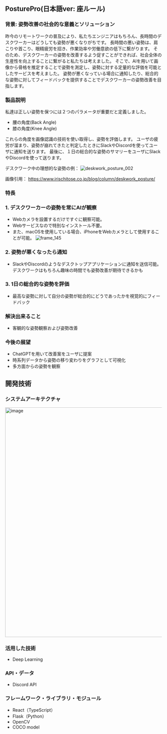 ## PosturePro(日本語ver: 座ルール)
### 背景: 姿勢改善の社会的な意義とソリューション
昨今のリモートワークの普及により、私たちエンジニアはもちろん、長時間のデスクワーカーはどうしても姿勢が悪くなりがちです。
長時間の悪い姿勢は、肩こりや首こり、眼精疲労を招き、作業効率や労働意欲の低下に繋がります。
そのため、デスクワーカーの姿勢を改善するよう促すことができれば、社会全体の生産性を向上することに繋がると私たちは考えました。
そこで、AIを用いて画像から骨格を推定することで姿勢を測定し、姿勢に対する定量的な評価を可能としたサービスを考えました。
姿勢が悪くなっている場合に通知したり、総合的な姿勢に対してフィードバックを提供することでデスクワーカーの姿勢改善を目指します。

### 製品説明
私達は正しい姿勢を保つには２つのパラメータが重要だと定義しました。
- 腰の角度(Back Angle)
- 膝の角度(Knee Angle)
  
これらの角度を画像認識の技術を使い取得し、姿勢を評価します。
ユーザの疲労が溜まり、姿勢が崩れてきたと判定したときにSlackやDiscordを使ってユーザに通知を送ります。
最後に、１日の総合的な姿勢のサマリーをユーザにSlackやDiscordを使って送ります。

デスクワーク中の理想的な姿勢の例：
![deskwork_posture_002](https://github.com/jphacks/KB_2309/assets/67719334/abf8acfc-59cb-4d83-8385-5624f3f89209)

画像引用： https://www.irischitose.co.jp/blog/column/deskwork_posture/

### 特長

### 1. デスクワーカーの姿勢を常にAIが観察
- Webカメラを設置するだけですぐに観察可能。
- Webサービスなので特別なインストール不要。
- また、macOSを使用している場合、iPhoneをWebカメラとして使用することが可能。
    ![frame_145](https://github.com/jphacks/KB_2309/assets/67719334/c52b97d4-be4f-4042-afc4-63fc352b2ef0)

### 2. 姿勢が悪くなったら通知
- SlackやDiscordのようなデスクトップアプリケーションに通知を送信可能。デスクワークはもちろん趣味の時間でも姿勢改善が期待できるかも

### 3. 1日の総合的な姿勢を評価
- 最高な姿勢に対して自分の姿勢が総合的にどうであったかを視覚的にフィードバック

### 解決出来ること
- 客観的な姿勢観察および姿勢改善

### 今後の展望
- ChatGPTを用いて改善案をユーザに提案
- 時系列データから姿勢の移り変わりをグラフとして可視化
- 多方面からの姿勢を観察

## 開発技術
### システムアーキテクチャ
<img width="739" alt="image" src="https://github.com/jphacks/KB_2309/assets/49334354/267899b4-f3a6-4429-b3d8-1aa411a78aa0">

### 活用した技術
- Deep Learning

### API・データ
- Discord API

### フレームワーク・ライブラリ・モジュール
- React（TypeScript）
- Flask（Python）
- OpenCV
- COCO model
